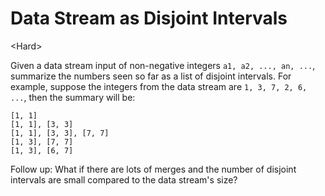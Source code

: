 # Data Stream as Disjoint Intervals

\<Hard>

Given a data stream input of non-negative integers `a1, a2, ..., an, ...`,
summarize the numbers seen so far as a list of disjoint intervals. For example,
suppose the integers from the data stream are `1, 3, 7, 2, 6, ...`, then the
summary will be:
```
[1, 1]
[1, 1], [3, 3]
[1, 1], [3, 3], [7, 7]
[1, 3], [7, 7]
[1, 3], [6, 7]
```

Follow up: What if there are lots of merges and the number of disjoint intervals
are small compared to the data stream's size?
